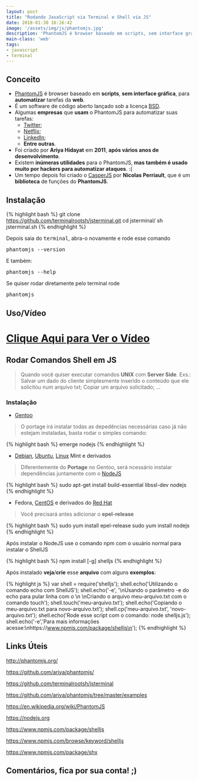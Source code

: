 ```yaml
---
layout: post
title: "Rodando JavaScript via Terminal e Shell via JS"
date: 2018-01-30 16:16:42
image: '/assets/img/js/phantomjs.jpg'
description: 'PhantomJS é browser baseado em scripts, sem interface gráfica, para automatizar tarefas da web.'
main-class: 'web'
tags:
- javascript
- terminal
---
```


## Conceito

+ [PhantomJS](http://phantomjs.org) é browser baseado em __scripts__, __sem interface gráfica__, para __automatizar__ tarefas da __web__. 
+ É um software de código aberto lançado sob a licença [BSD](https://www.freebsd.org/doc/pt_BR/articles/explaining-bsd/article.html). 
+ Algumas __empresas__ que __usam__ o PhantomJS para automatizar suas tarefas:
  - [Twitter](http://twitter.com/);
  - [Netflix](https://www.netflix.com);
  - [LinkedIn](http://linkedin.com/);
  - __Entre outras__.
+ Foi criado por __Ariya Hidayat__ em __2011__, __após vários anos de desenvolvimento__.
+ Existem __inúmeras utilidades__ para o PhantomJS, __mas também é usado muito por hackers para automatizar ataques__. :(
+ Um tempo depois foi criado o [CasperJS](http://casperjs.org/) por __Nicolas Perriault__, que é um __biblioteca__ de funções do __PhantomJS__.

## Instalação

{% highlight bash %}
git clone https://github.com/terminalrootsh/jsterminal.git
cd jsterminal/
sh jsterminal.sh
{% endhighlight %}

Depois saia do <kbd>terminal</kbd>, abra-o novamente e rode esse comando

<kbd>phantomjs --version</kbd>

E também:

<kbd>phantomjs --help</kbd>

Se quiser rodar diretamente pelo terminal rode

<kbd>phantomjs</kbd>


## Uso/Vídeo


# [Clique Aqui para Ver o Vídeo](https://www.youtube.com/watch?v=I4zO0d4IS7Y)


## Rodar Comandos Shell em JS

> Quando você quiser executar comandos __UNIX__ com __Server Side__. Exs.: Salvar um dado do cliente simplesmente inserido o conteúdo que ele solicitou num arquivo txt; Copiar um arquivo solicitado; ...

### Instalação

+ [Gentoo](http://terminalroot.com.br/tags/#gentoo)

> O portage irá instalar todas as depedências necessárias caso já não estejam instaladas, basta rodar o simples comando:

{% highlight bash %}
emerge nodejs
{% endhighlight %}

+ [Debian](http://terminalroot.com.br/tags/#debian), [Ubuntu](http://terminalroot.com.br/tags/#ubuntu), [Linux](http://terminalroot.com.br/tags/#linux) Mint e derivados

> Diferentemente do __Portage__ no Gentoo, será ncessário instalar dependências juntamente com o [NodeJS](https://nodejs.org)

{% highlight bash %}
sudo apt-get install build-essential libssl-dev nodejs
{% endhighlight %}

+ Fedora, [CentOS](http://terminalroot.com.br/tags/#centos) e derivados do [Red Hat](http://terminalroot.com.br/tags/#redhat)

> Você precisará antes adicionar o __epel-release__

{% highlight bash %}
sudo yum install epel-release
sudo yum install nodejs
{% endhighlight %}

Após instalar o NodeJS use o comando npm com o usuário normal para instalar o ShellJS

{% highlight bash %}
npm install [-g] shelljs
{% endhighlight %}

Após instalado __veja__/__crie__ esse __arquivo__ com alguns __exemplos__:

{% highlight js %}
var shell = require('shelljs');
shell.echo('Utilizando o comando echo com ShellJS');
shell.echo('-e', '\nUsando o parâmetro -e do echo para pular linha com o \\n \nCriando o arquivo meu-arquivo.txt com o comando touch');
shell.touch('meu-arquivo.txt');
shell.echo('Copiando o meu-arquivo.txt para novo-arquivo.txt');
shell.cp('meu-arquivo.txt', 'novo-arquivo.txt');
shell.echo('Rode esse script com o comando: node shelljs.js');
shell.echo('-e','Para mais informações acesse:\nhttps://www.npmjs.com/package/shelljs\n');
{% endhighlight %}


## Links Úteis

<http://phantomjs.org/>

<https://github.com/ariya/phantomjs/>

<https://github.com/terminalrootsh/jsterminal>

<https://github.com/ariya/phantomjs/tree/master/examples>

<https://en.wikipedia.org/wiki/PhantomJS>

<https://nodejs.org>

<https://www.npmjs.com/package/shelljs>

<https://www.npmjs.com/browse/keyword/shelljs>

<https://www.npmjs.com/package/shx>

## Comentários, fica por sua conta! ;)

